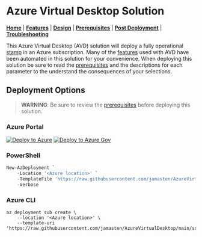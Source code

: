 # Azure Virtual Desktop Solution

[**Home**](./README.md) | [**Features**](./docs/features.md) | [**Design**](./docs/design.md) | [**Prerequisites**](./docs/prerequisites.md) | [**Post Deployment**](./docs/post.md) | [**Troubleshooting**](./docs/troubleshooting.md)

This Azure Virtual Desktop (AVD) solution will deploy a fully operational [stamp](https://learn.microsoft.com/azure/architecture/patterns/deployment-stamp) in an Azure subscription. Many of the [features](./docs/features.md) used with AVD have been automated in this solution for your convenience.  When deploying this solution be sure to read the [prerequisites](./docs/prerequisites.md) and the descriptions for each parameter to the understand the consequences of your selections.

## Deployment Options

> **WARNING**: Be sure to review the [prerequisites](./docs/prerequisites.md) before deploying this solution.

### Azure Portal

[![Deploy to Azure](https://aka.ms/deploytoazurebutton)](https://portal.azure.com/#blade/Microsoft_Azure_CreateUIDef/CustomDeploymentBlade/uri/https%3A%2F%2Fraw.githubusercontent.com%2Fjamasten%2FAzureVirtualDesktop%2Fmain%2Fsolution.json/uiFormDefinitionUri/https%3A%2F%2Fraw.githubusercontent.com%2Fjamasten%2FAzureVirtualDesktop%2Fmain%2FuiDefinition.json)
[![Deploy to Azure Gov](https://aka.ms/deploytoazuregovbutton)](https://portal.azure.us/#blade/Microsoft_Azure_CreateUIDef/CustomDeploymentBlade/uri/https%3A%2F%2Fraw.githubusercontent.com%2Fjamasten%2FAzureVirtualDesktop%2Fmain%2Fsolution.json/uiFormDefinitionUri/https%3A%2F%2Fraw.githubusercontent.com%2Fjamasten%2FAzureVirtualDesktop%2Fmain%2FuiDefinition.json)

### PowerShell

````powershell
New-AzDeployment `
    -Location '<Azure location>' `
    -TemplateFile 'https://raw.githubusercontent.com/jamasten/AzureVirtualDesktop/main/solution.json' `
    -Verbose
````

### Azure CLI

````cli
az deployment sub create \
    --location '<Azure location>' \
    --template-uri 'https://raw.githubusercontent.com/jamasten/AzureVirtualDesktop/main/solution.json'
````  
